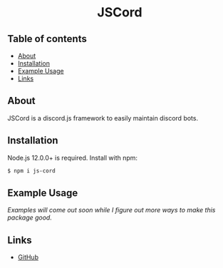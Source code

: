 <div align="center">
    <h1>JSCord</h1>
</div>

## Table of contents
- [About](#about)
- [Installation](#installation)
- [Example Usage](#example-usage)
- [Links](#links)
## About
JSCord is a discord.js framework to easily maintain discord bots.
## Installation
Node.js 12.0.0+ is required. Install with npm:
```bash
$ npm i js-cord
```

## Example Usage
*Examples will come out soon while I figure out more ways to make this package good.*
<!--
```js
const JSC = require('js-cord');

const client = new JSC.JSClient(); // Declaring the new client

client.start("TOKEN"); // Start your bot, replace TOKEN with your bot's token, remember to NEVER share your token with ANYONE.
```-->
## Links
- [GitHub](https://github.com/Irian3x3/js-cord)